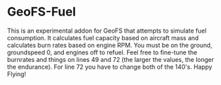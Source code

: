 # GeoFS-Fuel
This is an experimental addon for GeoFS that attempts to simulate fuel consumption. It calculates fuel capacity based on aircraft mass and calculates burn rates based on engine RPM. You must be on the ground, groundspeed 0, and engines off to refuel. Feel free to fine-tune the burnrates and things on lines 49 and 72 (the larger the values, the longer the endurance). For line 72 you have to change both of the 140's. Happy Flying!
